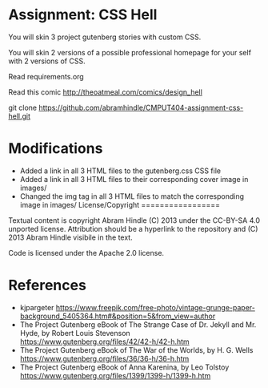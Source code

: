 Assignment: CSS Hell
====================

You will skin 3 project gutenberg stories with custom CSS.

You will skin 2 versions of a possible professional homepage for your
self with 2 versions of CSS.

Read requirements.org

Read this comic http://theoatmeal.com/comics/design_hell

git clone https://github.com/abramhindle/CMPUT404-assignment-css-hell.git

Modifications
=================
- Added a link in all 3 HTML files to the gutenberg.css CSS file
- Added a link in all 3 HTML files to their corresponding cover image in images/
- Changed the img tag in all 3 HTML files to match the corresponding image in images/
License/Copyright
=================

Textual content is copyright Abram Hindle (C) 2013 under the CC-BY-SA
4.0 unported license. Attribution should be a hyperlink to the
repository and (C) 2013 Abram Hindle visibile in the text.

Code is licensed under the Apache 2.0 license.

References
=================
- kjpargeter https://www.freepik.com/free-photo/vintage-grunge-paper-background_5405364.htm#&position=5&from_view=author
- The Project Gutenberg eBook of The Strange Case of Dr. Jekyll and Mr. Hyde, by Robert Louis Stevenson https://www.gutenberg.org/files/42/42-h/42-h.htm
- The Project Gutenberg eBook of The War of the Worlds, by H. G. Wells https://www.gutenberg.org/files/36/36-h/36-h.htm
- The Project Gutenberg eBook of Anna Karenina, by Leo Tolstoy https://www.gutenberg.org/files/1399/1399-h/1399-h.htm